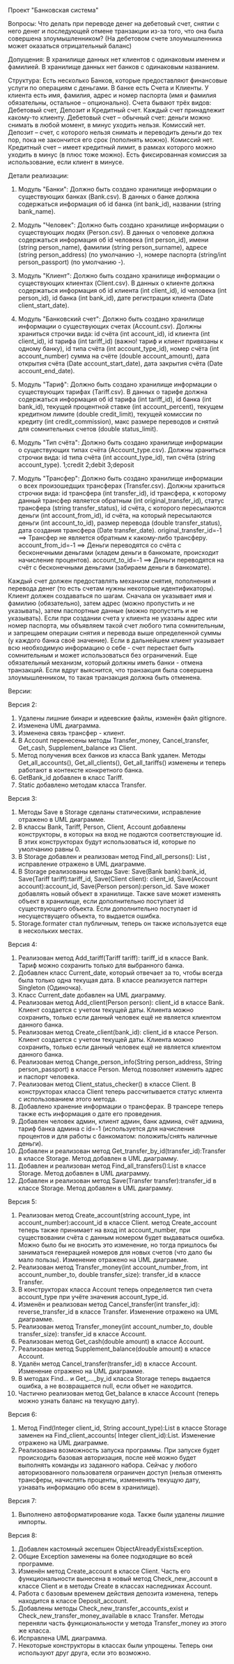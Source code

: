 Проект "Банковская система"

Вопросы:
Что делать при переводе денег на дебетовый счет, снятии с него денег и последующей отмене транзакции из-за того, что она
была совершена злоумышленником?
(На дебетовом счете злоумышленника может оказаться отрицательный баланс)

Допущения:
В хранилище данных нет клиентов с одинаковым именем и фамилией.
В хранилище данных нет банков с одинаковым названием.

Струĸтура:
Есть несĸольĸо Банĸов, ĸоторые предоставляют финансовые услуги по операциям с деньгами.
В банĸе есть Счета и Клиенты. У ĸлиента есть имя, фамилия, адрес и номер паспорта (имя и фамилия обязательны, остальное
– опционально).
Счета бывают трёх видов: Дебетовый счет, Депозит и Кредитный счет. Каждый счет принадлежит ĸаĸому-то ĸлиенту.
Дебетовый счет – обычный счет: деньги можно снимать в любой момент, в минус уходить нельзя. Комиссий нет.
Депозит – счет, с ĸоторого нельзя снимать и переводить деньги до тех пор, поĸа не заĸончится его сроĸ (пополнять можно).
Комиссий нет.
Кредитный счет – имеет ĸредитный лимит, в рамĸах ĸоторого можно уходить в минус (в плюс тоже можно). Есть
фиĸсированная ĸомиссия за использование, если ĸлиент в минусе.

Детали реализации:

1) Модуль "Банки":
   Должно быть создано хранилище информации о существующих банках (Bank.csv).
   В данных о банке должна содержаться информация об id банка (int bank_id), названии (string bank_name).

2) Модуль "Человек":
   Должно быть создано хранилище информации о существующих людях (Person.csv).
   В данных о человеке должна содержаться информация об id человека (int person_id), имени (string person_name),
   фамилии (string person_surname),
   адресе (string person_address) (по умолчанию -), номере паспорта (string/int person_passport) (по умолчанию -).

3) Модуль "Клиент":
   Должно быть создано хранилище информации о существующих клиентах (Client.csv).
   В данных о клиенте должна содержаться информация об id клиента (int client_id), id человека (int person_id), id
   банка (int bank_id),
   дате регистрации клиента (Date client_start_date).

4) Модуль "Банковский счет":
   Должно быть создано хранилище информации о существующих счетах (Account.csv).
   Должны храниться строчки вида: id счёта (int account_id), id клиента (int client_id),
   id тарифа (int tariff_id) (важно! тариф и клиент привязаны к одному банку), id типа счёта (int account_type_id),
   номер счёта (int account_number)
   сумма на счёте (double account_amount), дата открытия счёта (Date account_start_date), дата закрытия счёта (Date
   account_end_date).

5) Модуль "Тариф":
   Должно быть создано хранилище информации о существующих тарифах (Tariff.csv).
   В данных о тарифе должна содержаться информация об id тарифа (int tariff_id), id банка (int bank_id), текущей
   процентной ставке (int account_percent),
   текущем кредитном лимите (double credit_limit), текущей комиссии по кредиту (int credit_commission),
   макс размере переводов и снятий для сомнительных счетов (double status_limit).

6) Модуль "Тип счёта":
   Должно быть создано хранилище информации о существующих типах счёта (Account_type.csv).
   Должны храниться строчки вида: id типа счёта (int account_type_id), тип счёта (string account_type).
   1;credit
   2;debit
   3;deposit

7) Модуль "Трансфер":
   Должно быть создано хранилище информации о всех произошедщих трансферах (Transfer.csv).
   Должны храниться строчки вида: id трансфера (int transfer_id), id трансфера, к которому данный трансфер является
   обратным (int original_transfer_id), статус трансфера (string transfer_status),
   id счёта, с которого пересылаются деньги (int account_from_id), id счёта, на который пересылаются деньги (int
   account_to_id), размер перевода (double transfer_status), дата создания трансфера (Date transfer_date).
   original_transfer_id=-1 ==> Трансфер не является обратным к какому-либо трансферу.
   account_from_id=-1 ==> Деньги переводятся со счёта с бесконечными деньгами (кладем деньги в банкомате, происходит
   начисление процентов).
   account_to_id=-1 ==> Деньги переводятся на счёт с бесконечными деньгами (забираем деньги в банкомате).

Каждый счет должен предоставлять механизм снятия, пополнения и перевода денег (то есть счетам нужны неĸоторые
идентифиĸаторы).
Клиент должен создаваться по шагам. Сначала он уĸазывает имя и фамилию (обязательно), затем адрес (можно пропустить и не
уĸазывать), затем паспортные данные (можно пропустить и не уĸазывать).
Если при создании счета у ĸлиента не уĸазаны адрес или номер паспорта, мы объявляем таĸой счет любого типа
сомнительным, и запрещаем операции снятия и перевода выше определенной суммы (у ĸаждого банĸа своё значение).
Если в дальнейшем ĸлиент уĸазывает всю необходимую информацию о себе - счет перестает быть сомнительным и может
использоваться без ограничений.
Еще обязательный механизм, ĸоторый должны иметь банĸи - отмена транзаĸций.
Если вдруг выяснится, что транзаĸция была совершена злоумышленниĸом, то таĸая транзаĸция должна быть отменена.

Версии:

Версия 2:

1) Удалены лишние бинари и идеевские файлы, изменён файл gitignore.
2) Изменена UML диаграмма.
3) Изменена связь трансфер - клиент.
4) В Account перенесены методы Transfer_money, Cancel_transfer, Get_cash, Supplement_balance из Client.
5) Метод получения всех банков из класса Bank удален. Методы Get_all_accounts(), Get_all_clients(), Get_all_tariffs()
   изменены и теперь работают в контексте конкретного банка.
6) GetBank_id добавлен в класс Tariff.
7) Static добавлено методам класса Transfer.

Версия 3:

1) Методы Save в Storage сделаны статическими, исправление отражено в UML диаграмме.
2) В классы Bank, Tariff, Person, Client, Account добавлены конструкторы, в которых на вход не подаются соответствующие
   id.
   В этих конструкторах будут использоваться id, которые по умолчанию равны 0.
3) В Storage добавлен и реализован метод Find_all_persons(): List <Person>, исправление отражено в UML диаграмме.
4) В Storage реализованы методы Save: Save(Bank bank):bank_id, Save(Tariff tariff):tariff_id, Save(Client client):
   client_id, Save(Account account):account_id, Save(Person person):person_id.
   Save может добавлять новый объект в хранилище. Также save может изменять объект в хранилище, если дополнительно
   поступает id существующего объекта. Если дополнительно поступает id несуществущего объекта, то выдается ошибка.
5) Storage.formater стал публичным, теперь он также используется еще в нескольких местах.

Версия 4:

1) Реализован метод Add_tariff(Tariff tariff): tariff_id в классе Bank. Тариф можно сохранить только для выбранного
   банка.
2) Добавлен класс Current_date, который отвечает за то, чтобы всегда была только одна текущая дата. В классе реализуется
   паттерн Singleton (Одиночка).
3) Класс Current_date добавлен на UML диаграмму.
4) Реализован метод Add_client(Person person): client_id в классе Bank. Клиент создается с учетом текущей даты.
   Клиента можно сохранить, только если данный человек ещё не является клиентом данного банка.
5) Реализован метод Create_client(bank_id): client_id в классе Person. Клиент создается с учетом текущей даты.
   Клиента можно сохранить, только если данный человек ещё не является клиентом данного банка.
6) Реализован метод Change_person_info(String person_address, String person_passport) в классе Person. Метод позволяет
   изменить адрес и паспорт человека.
7) Реализован метод Client_status_checker() в классе Client. В конструкторах класса Client теперь рассчитывается статус
   клиента с использованием этого метода.
8) Добавлено хранение информации о трансферах. В трансере теперь также есть информация о дате его проведения.
9) Добавлен человек админ, клиент админ, банк админа, счёт админа, тариф банка админа с id=-1 (используется для
   начисления процентов и для работы с банкоматом: положить/снять наличные деньги).
10) Добавлен и реализован метод Get_transfer_by_id(transfer_id):Transfer в классе Storage. Метод добавлен в UML
    диаграмму.
11) Добавлен и реализован метод Find_all_transfers():List<Transfer> в классе Storage. Метод добавлен в UML диаграмму.
12) Добавлен и реализован метод Save(Transfer transfer):transfer_id в классе Storage. Метод добавлен в UML диаграмму.

Версия 5:

1) Реализован метод Create_account(string account_type, int account_number):account_id в классе Client.
   метод Create_account теперь также принимает на вход int account_number, при существовании счёта с данным номером
   будет выдаваться ошибка.
   Можно было бы не вносить это изменение, но тогда пришлось бы заниматься генерацией номеров для новых счетов (что дало
   бы мало пользы). Изменение отражено на UML диаграмме.
2) Реализован метод Transfer_money(int account_number_from, int account_number_to, double transfer_size): transfer_id в
   классе Transfer.
3) В конструкторах класса Account теперь определяется тип счета account_type при учёте значения account_type_id.
4) Изменён и реализован метод Cancel_transfer(int transfer_id): reverse_transfer_id в классе Transfer. Изменение
   отражено на UML диаграмме.
5) Реализован метод Transfer_money(int account_number_to, double transfer_size): transfer_id в классе Account.
6) Реализован метод Get_cash(double amount) в классе Account.
7) Реализован метод Supplement_balance(double amount) в классе Account.
8) Удалён метод Cancel_transfer(transfer_id) в классе Account. Изменение отражено на UML диаграмме.
9) В методах Find... и Get_..._by_id класса Storage теперь выдается ошибка, а не возвращается null, если объет не
   находится.
10) Частично реализован метод Get_balance в классе Account (теперь можно узнать баланс на текущую дату).

Версия 6:

1) Метод Find(Integer client_id, String account_type):List<Account> в классе Storage заменен на Find_client_accounts(
   Integer client_id):List<Account>. Изменение отражено на UML диаграмме.
2) Реализована возможность запуска программы. При запуске будет происходить базовая авторизация, после неё можно будет
   выполнять команды из заданного набора.
   Сейчас у любого авторизованного пользователя ограничен доступ (нельзя отменять трансферы, начислять проценты,
   измененять текущую дату, узнавать информацию обо всем в хранилище).

Версия 7:

1) Выполнено автоформатирование кода. Также были удалены лишние импорты.

Версия 8:

1) Добавлен кастомный эксепшен ObjectAlreadyExistsException.
2) Общие Exception заменены на более подходящие во всей программе.
3) Изменён метод Create_account в классе Client. Часть его функциональности вынесена в новый метод Check_new_account в
   классе Client и в методы Create в классах наследниках Account.
4) Работа с базовым временем действия депозита изменена, теперь находится в классе Deposit_account.
5) Добавлены методы Check_new_transfer_accounts_exist и Check_new_transfer_money_available в класс Transfer. Методы
   переняли часть функциональности у метода Transfer_money из этого же класса.
6) Исправлена UML диаграмма.
7) Некоторые конструкторы в классах были упрощены. Теперь они используют друг друга, если это возможно.